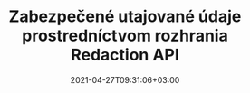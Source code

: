 ---
############################# Static ############################
layout: "product"
date: 2021-04-27T09:31:06+03:00
draft: false

product: "Redaction"
product_tag: "redaction"
platform: "Python via .NET"
platform_tag: "python-net"

############################# Head ############################
head_title: "Python via .NET Redakcia API | Skryť súkromný text z PDF Word Excel Obrázky"
head_description: "API na redakciu dokumentov pre Python. Redigujte, skryte alebo odstráňte citlivý obsah z PDF, Microsoft Word, Excel, prezentácií a rastrových obrázkov."

############################# Header ############################
title: "Zabezpečené utajované údaje prostredníctvom rozhrania Redaction API"
description: "Redigujte, skryte alebo odstráňte citlivý obsah a metaúdaje z dokumentov, pracovných hárkov, prezentácií, PDF a súborov rastrových obrázkov pomocou Python API."
button:
    enable: true

############################# SubMenu ############################
submenu:
    enable: true
    
    left:
        img_alt: "GroupDocs.Redaction for Python via .NET"
        image: "/border/groupdocs-redaction-python-net.svg"
        product: "GroupDocs.Redaction"
        platform: "Python via .NET"

    middle:
        button:
            # button loop
            - link: "#overview"
              text: "Prehľad"

            # button loop
            - link: "#features"
              text: "Vlastnosti"

            # button loop
            - link: "#support"
              text: "Podpora"

            # button loop
            - link: "https://products.groupdocs.app/redaction"
              text: "Živá ukážka"

            # button loop
            - link: "https://purchase.groupdocs.com/pricing/redaction/net"
              text: "Cenník"

    right:
        link_download: "https://downloads.groupdocs.com/redaction"
        link_learn: "https://docs.groupdocs.com/redaction/python-net/"
        link_buy: "https://purchase.groupdocs.com"

############################# Overview ############################
overview:
    enable: true
    content: |
      GroupDocs.Redaction for Python via .NET je knižnica API, ktorá vám pomôže vymazať citlivé a utajované údaje z rôznych formátov súborov, ako napríklad Microsoft Word, Excel, PowerPoint a PDF. Rozhranie nášho rozhrania Redaction API nezávislé od formátu podporuje redakciu rôznych typov, napr. redakciu textu, redakciu metadát, redakciu anotácií a redakciu tabuľkových dokumentov. GroupDocs.Redaction for Python via .NET API vám tiež umožňuje redigovať súbory chránené heslom. Môžete uložiť dokument v pôvodnom formáte, ako aj vytvoriť dezinfikovaný dokument PDF s rastrovými obrázkami pôvodných strán.
    tabs:
      enable: true
      
      ## TAB ONE ##
      tab_one:
        description: |
          Nasleduje prehľad GroupDocs.Redaction pre Python:
      
        right:
          enable: true
          icon: "fab fa-html5"
          title: "Prehľad"
          content: |
            * Redigovať text
            * Redigovať metadáta
            * Redigovať anotáciu
            * Redigovať tabuľkový dokument
            * Redigovať chránené súbory
            * Prispôsobenie
      
      ## TAB TWO ##
      tab_two:
        description: |
          GroupDocs.Redaction for Python via .NET podporuje nasledujúce [formáty súborov dokumentov](https://docs.groupdocs.com/redaction/python-net/supported-document-formats/)

        right:
          enable: true
          table:
            # table loop
            - title: "Redigovať text, metaúdaje a komentáre"
              content: |
                * **Word**: DOC, DOCX, DOT, ODT, DOTX, DOCM, DOTM, RTF
                * **Excel**: XLS, XLSX, XLT, XLTX, XLSM, XLTM, CSV
                * **PowerPoint**: PPT, PPTX, PPS, PPSX, POTX, PPTM, PPSM, POTM
                * **Pevné rozloženie**: PDF
                * **Rastrové obrázky**: JPG, BMP, PNG, GIF, TIFF

      ## TAB THREE ##
      tab_three:
        description: |
          GroupDocs.Redaction for Python via .NET podporuje nasledujúce operačné systémy, rámce a správcov balíkov:
        
        left:
          enable: true
          table:
            # table loop
            - icon: "fab fa-windows"
              title: "Operačné systémy"
              content: |
                * any 32-bit or 64-bit operating system where .NET 6 is installed
                * Mac OS X and so far only the ARM64 architecture
                * Microsoft Windows Server 2003 and later
                * Microsoft Windows XP (x64, x86)
                * Microsoft Windows Vista (x64, x86)
                * Microsoft Windows 7, 8, 8.1 (x64, x86)
                * Microsoft Windows 10 (x64, x86)
                * Microsoft Windows 11 (x64)

            # table loop
            - icon: "fas fa-code"
              title: "Podporované rámce"
              content: |
                * .NET 6 or higher

        right:
          enable: true
          table:
            # table loop
            - icon: "fas fa-box"
              title: "Správca balíkov"
              content: |
                * PyPi

            # table loop
            - icon: "fas fa-tools"
              title: "Vývojové prostredia"
              content: |
                * Atom
                * Sublime
                * Microsoft Visual Code
                * Microsoft Visual Studio


############################# Features ############################
features:
    enable: true
    title: "GroupDocs.Redaction pre Python Funkcie"

    feature:
      # feature loop
      - icon: "fas fa-copy"
        content: "Vykonajte vyhľadávanie presnej redigovania frázy s rozlišením malých a malých písmen"

      # feature loop
      - icon: "fas fa-eye"
        content: "Použite farebné pole na skrytie redigovaného textu namiesto nahradenia reťazca"

      # feature loop
      - icon: "fas fa-bolt"
        content: "Vyhľadajte a redigujte ľubovoľný text pomocou vyhľadávania regulárnych výrazov"
      
      # feature loop
      - icon: "fas fa-file-powerpoint"
        content: "Filtrovať všetky alebo ľubovoľnú kombináciu utajovaných informácií o metaúdajoch dokumentu"

      # feature loop
      - icon: "fas fa-code"
        content: "Rýchle vymazanie úplných informácií o metaúdajoch konkrétneho dokumentu"

      # feature loop
      - icon: "fas fa-cloud"
        content: "Nastavte rozsah redigovania na konkrétny pracovný hárok a/alebo stĺpec v Excel"

      # feature loop
      - icon: "fas fa-remove-format"
        content: "Odstránenie všetkých alebo konkrétnych poznámok a iných anotácií z dokumentu"

      # feature loop
      - icon: "fas fa-comment-slash"
        content: "Vyhľadávanie a odstránenie citlivých údajov z textu anotácie"

      # feature loop
      - icon: "fas fa-location-arrow"
        content: "Schopnosť pracovať s vlastnými formátmi a redakciami"

      # feature loop
      - icon: "fas fa-border-all"
        content: "Podpora formátov rastrových obrázkov a redakcie oblasti obrázkov"

      # feature loop
      - icon: "fas fa-wrench"
        content: "Zadajte množinu pravidiel redigovania (politiky) v XML súbore"

      # feature loop
      - icon: "fas fa-columns"
        content: "Zadajte rozsah strán a úroveň zhody PDF počas konverzie na PDF"

      # feature loop
      - icon: "fas fa-file-word"
        content: "Úprava alebo odstránenie EXIF metaúdajov z obrázkových súborov"

      # feature loop
      - icon: "fas fa-envelope"
        content: "Redigovať vložené obrázky vo vnútri PDF, Word a prezentačných dokumentov"

      # feature loop
      - icon: "fas fa-print"
        content: "Uloženie politiky redigovania ako súboru XML"

    more_feature:
      # more_feature_loop
      - title: "Redigujte svoje utajované údaje s jednoduchosťou a kontrolou"
        content: |
          GroupDocs.Redaction for Python via .NET API vám poskytuje úplnú kontrolu nad tým, ako chcete skryť alebo vymazať dôležité utajované informácie z podporovaného dokumentu. Používanie nášho Redaction API je celkom jednoduché a priame.  

          V nasledujúcom príklade načítame podporovaný dokument, redigujeme akýkoľvek text, ktorý zodpovedá „2 číslice, medzery alebo nič, 2 číslice, opäť medzery a 6 číslic“ (napríklad 12 34 567890) s modrým farebným rámčekom pomocou Python. Po dokončení uloží dokument v pôvodnom formáte premenovaním na pridanú príponu „Redigované“:

          ```python
            import groupdocs.redaction as gr
            import groupdocs.redaction.redactions as grr
            import groupdocs.pydrawing as grd

            def run():

                # Specify the redaction options
                color = grd.Color.from_argb(255, 220, 20, 60)
                repl_opt = grr.ReplacementOptions(color)
                reg_red = grr.RegexRedaction("\\d{2}\\s*\\d{2}[^\\d]*\\d{6}", repl_opt)

                # Load the document to be redacted
                with gr.Redactor("source.pdf") as redactor:

                    # Apply the redaction
                    result = redactor.apply(reg_red)
        
                    # Save the redacted document
                    result_path = redactor.save()
          ```

############################# Support ############################
support:
    enable: true

############################# Solutions ############################
solutions:
    enable: true
    title: "GroupDocs.Redaction ponúka rozhrania API na prezeranie dokumentov pre ďalšie populárne vývojové prostredia"

    solution:
        # solution loop
        - img_alt: "GroupDocs.Redaction for Python via .NET"
          image: "/border/groupdocs-redaction-net.svg"
          product: "GroupDocs.Redaction"
          platform: ".NET"
          link: "/redaction/net/"

        # solution loop
        - img_alt: "GroupDocs.Redaction for Java"
          image: "/border/groupdocs-redaction-java.svg"
          product: "GroupDocs.Redaction"
          platform: "Java"
          link: "/redaction/java/"

############################# Back to top ###############################
back_to_top:
  enable: true
---